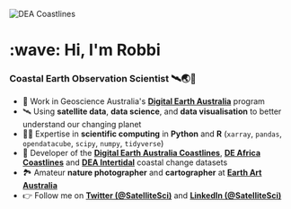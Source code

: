 ![DEA Coastlines](https://github.com/GeoscienceAustralia/dea-coastlines/blob/develop/visualisation/images/DEACoastlines_header.gif)
 
<h1 align="left" id="macropower-title">:wave: Hi, I'm Robbi</h1>
<h3 align="left">Coastal Earth Observation Scientist 🛰️🌏🌊</h3>

- 🏢 Work in Geoscience Australia's **[Digital Earth Australia](https://www.dea.ga.gov.au/)** program
- 🛰️ Using **satellite data**, **data science**, and **data visualisation** to better understand our changing planet
- 👨‍💻 Expertise in **scientific computing** in **Python** and **R** (`xarray`, `pandas`, `opendatacube`, `scipy`, `numpy`, `tidyverse`)
- 🌊 Developer of the **[Digital Earth Australia Coastlines](https://maps.dea.ga.gov.au/story/DEACoastlines)**, **[DE Africa Coastlines](https://maps.digitalearth.africa/story/DEAfricaCoastlines)** and **[DEA Intertidal](https://maps.dea.ga.gov.au/story/DEAIntertidal)** coastal change datasets
- 🏞️ Amateur **nature photographer** and **cartographer** at **[Earth Art Australia](https://www.etsy.com/shop/EarthArtAustralia)**
- 👉 Follow me on **[Twitter (@SatelliteSci)](https://twitter.com/SatelliteSci)** and **[LinkedIn (@SatelliteSci)](https://www.linkedin.com/in/satellitesci/)**
